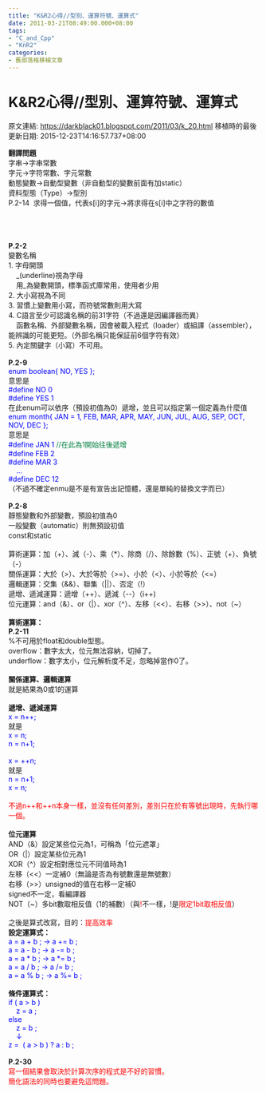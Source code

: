 ```yaml
---
title: "K&R2心得//型別、運算符號、運算式"
date: 2011-03-21T08:49:00.000+08:00
tags: 
- "C_and_Cpp"
- "KnR2"
categories:
- 舊部落格移植文章
---
```


# K&R2心得//型別、運算符號、運算式

原文連結: https://darkblack01.blogspot.com/2011/03/k_20.html
移植時的最後更新日期: 2015-12-23T14:16:57.737+08:00

<strong>翻譯問題</strong><br />字串→字串常數<br />字元→字符常數、字元常數<br />動態變數→自動型變數（非自動型的變數前面有加static）<br />資料型態（Type）→型別<br />P.2-14 &nbsp;求得一個值，代表s[i]的字元→將求得在s[i]中之字符的數值<br /><br /><a name='more'></a><br /><br /><br /><strong>P.2-2</strong><br />變數名稱<br />1. 字母開頭<br />&nbsp;&nbsp; &nbsp;_(underline)視為字母<br />&nbsp;&nbsp; &nbsp;用_為變數開頭，標準函式庫常用，使用者少用<br />2. 大小寫視為不同<br />3. 習慣上變數用小寫，而符號常數則用大寫<br />4. C語言至少可認識名稱的前31字符（不過還是因編譯器而異）<br />&nbsp;&nbsp; &nbsp;函數名稱、外部變數名稱，因會被載入程式（loader）或組譯（assembler），能辨識的可能更短。（外部名稱只能保証前6個字符有效）<br />5. 內定關鍵字（小寫）不可用。<br /><br /><strong>P.2-9</strong><br /><span style="color: blue;">enum boolean{ NO, YES };</span><br />意思是<br /><span style="color: blue;">#define NO 0<br />#define YES 1</span><br />在此enum可以依序（預設初值為0）遞增，並且可以指定第一個定義為什麼值<br /><span style="color: blue;">enum month{ JAN = 1, FEB, MAR, APR, MAY, JUN, JUL, AUG, SEP, OCT, NOV, DEC };</span><br />意思是<br /><span style="color: blue;">#define JAN 1 <span style="color: #007f40;">//在此為1開始往後遞增</span><br /><span style="color: blue;">#define FEB 2<br />#define MAR 3</span></span><span style="color: blue;"><br />&nbsp;&nbsp; &nbsp;...<br />#define DEC 12</span><br />（不過不確定enmu是不是有宣告出記憶體，還是單純的替換文字而已）<br /><br /><strong>P.2-8</strong><br />靜態變數和外部變數，預設初值為0<br />一般變數（automatic）則無預設初值<br />const和static<br /><br />算術運算：加（+）、減（-）、乘（*）、除商（/）、除餘數（%）、正號（+）、負號（-）<br />關係運算：大於（&gt;）、大於等於（&gt;=）、小於（&lt;）、小於等於（&lt;=）<br />邏輯運算：交集（&amp;&amp;）、聯集（||）、否定（!）<br />遞增、遞減運算：遞增（++）、遞減（--）（i++)<br />位元運算：and（&amp;）、or（|）、xor（^）、左移（&lt;&lt;）、右移（&gt;&gt;）、not（~）<br /><br /><strong>算術運算：</strong><br /><strong>P.2-11</strong><br />%不可用於float和double型態。<br />overflow：數字太大，位元無法容納，切掉了。<br />underflow：數字太小，位元解析度不足，忽略掉當作0了。<br /><br /><strong>關係運算、邏輯運算</strong><br />就是結果為0或1的運算<br /><br /><strong>遞增、遞減運算</strong><br /><span style="color: blue;">x = n++;</span><br />就是<br /><span style="color: blue;">x = n;<br />n = n+1;</span><br /><span style="color: blue;"><br />x = ++n;</span><br />就是<br /><span style="color: blue;">n = n+1;<br />x = n;</span><br /><br /><span style="color: red;">不過n++和++n本身一樣，並沒有任何差別，差別只在於有等號出現時，先執行哪一個。</span><br /><br /><strong>位元運算</strong><br />AND（&amp;）設定某些位元為1，可稱為「位元遮罩」<br />OR（|）設定某些位元為1<br />XOR（^）設定相對應位元不同值時為1<br />左移（&lt;&lt;）一定補0（無論是否為有號數還是無號數）<br />右移（&gt;&gt;）unsigned的值在右移一定補0<br />signed不一定，看編譯器<br />NOT（~）多bit數取相反值（1的補數）（與<span style="color: red;">!</span>不一樣，!是<span style="color: red;">限定1bit取相反值</span>）<br /><br />之後是算式改寫，目的：<span style="color: red;">提高效率</span><br /><strong>設定運算式：</strong><br /><span style="color: blue;">a = a + b ; → a += b ;<br />a = a - b ; → a -= b ;<br />a = a * b ; → a *= b ;<br />a = a / b ; → a /= b ;<br />a = a % b ; → a %= b ;</span><br /><br /><strong>條件運算式：</strong><br /><span style="color: blue;">if ( a &gt; b )<br />&nbsp;&nbsp; &nbsp;z = a ;<br />else<br />&nbsp;&nbsp; &nbsp;z = b ;<br />&nbsp;&nbsp; &nbsp;↓<br /><span style="color: blue;">z = &nbsp;( a &gt; b ) ? a : b ;</span></span><br /><br /><strong>P.2-30</strong><br /><span style="color: red;">寫一個結果會取決於計算次序的程式是不好的習慣。</span><br /><span style="color: red;">簡化語法的同時也要避免這問題。</span>
